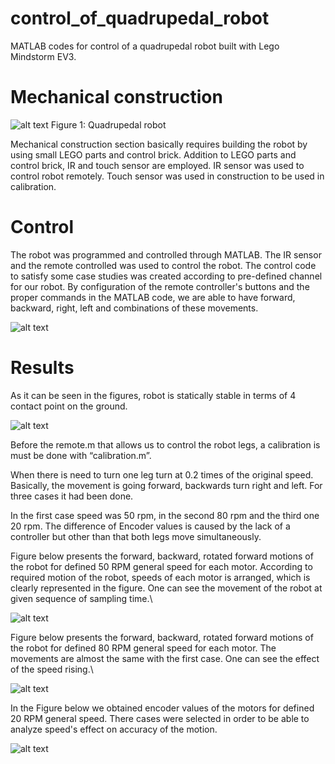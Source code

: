 # control_of_quadrupedal_robot
MATLAB codes for control of a quadrupedal robot built with Lego Mindstorm EV3.

# Mechanical construction

![alt text](https://user-images.githubusercontent.com/55883119/209238749-aeb857f8-1727-47d0-bb86-5cf9076a7a51.jpeg)
Figure 1: Quadrupedal robot

Mechanical construction section basically requires building the robot by using small LEGO parts and control brick. Addition to LEGO parts and control brick, IR and touch sensor are employed. IR sensor was used to control robot remotely. Touch sensor was used in construction to be used in calibration.




# Control

The robot was programmed and controlled through MATLAB. The IR sensor and the remote controlled was used to control the robot. The control code to satisfy some case studies was created according to pre-defined channel for our robot. By configuration of the remote controller's buttons and the proper commands in the MATLAB code, we are able to have forward, backward, right, left and combinations of these movements. 

![alt text](https://user-images.githubusercontent.com/55883119/209238746-0f7b8bb5-9cbe-4a9d-a5c8-88436542c834.jpeg)

# Results

As it can be seen in the figures, robot is statically stable in terms of 4 contact point on the ground.

![alt text](https://user-images.githubusercontent.com/55883119/209238822-331f9a8b-7a54-4eb9-9a87-021758dfaa94.png)

Before the remote.m that allows us to control the robot legs, a calibration is must be done with “calibration.m”.

When there is need to turn one leg turn at 0.2 times of the original speed. Basically, the movement is going forward, backwards turn right and left. For three cases it had been done.

In the first case speed was 50 rpm, in the second 80 rpm and the third one 20 rpm. The difference of Encoder values is caused by the lack of a controller but other than that both legs move simultaneously.

Figure below presents the forward, backward, rotated forward motions of the robot for defined 50 RPM general speed for each motor. According to required motion of the robot, speeds of each motor is arranged, which is clearly represented in the figure. One can see the movement of the robot at given sequence of sampling time.\\

![alt text](https://user-images.githubusercontent.com/55883119/209240524-7456a167-62d1-42c3-83c8-837ac186e2a5.png)

Figure below presents the forward, backward, rotated forward motions of the robot for defined 80 RPM general speed for each motor. The movements are almost the same with the first case. One can see the effect of the speed rising.\\

![alt text](https://user-images.githubusercontent.com/55883119/209240527-ba81b981-618d-4945-b181-1cdacbff08cb.png)

In the Figure below we obtained encoder values of the motors for defined 20 RPM general speed. There cases were selected in order to be able to analyze speed's effect on accuracy of the motion. 

![alt text](https://user-images.githubusercontent.com/55883119/209240533-1368c72c-4834-4afb-95d7-30bde1f9d189.png)

